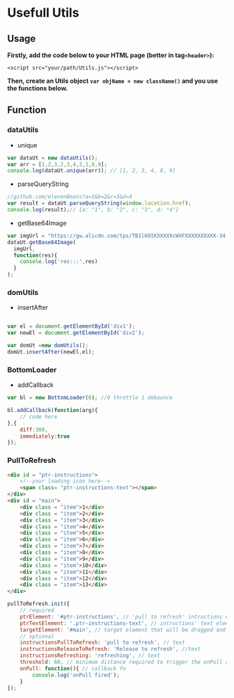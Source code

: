 # Usefull Utils
## Usage
**Firstly, add the code below to your HTML page (better in tag`<header>`):**

`<script src="your/path/Utils.js"></script>
`

**Then, create an Utils object `var objName = new className()` and you use the functions below.**

## Function

### dataUtils
+ unique

```js
var dataUt = new dataUtils();
var arr = [1,2,3,2,3,4,3,1,8,9];
console.log(dataUt.unique(arr)); // [1, 2, 3, 4, 8, 9]
```

+ parseQueryString

```js
//github.com/elevenBeans?a=1&b=2&c=3&d=4
var result = dataUt.parseQueryString(window.location.href);
console.log(result);// {a: "1", b: "2", c: "3", d: "4"}
```

+ getBase64Image

```js
var imgUrl = "https://gw.alicdn.com/tps/TB1l6OIKXXXXXcWXFXXXXXXXXXX-34-18.png";
dataUt.getBase64Image(
  imgUrl,
  function(res){
    console.log('res:::',res)
  }
);
```

### domUtils
+ insertAfter

```js

var el = document.getElementById('div1');
var newEl = document.getElementById('div2');

var domUt =new domUtils();
domUt.insertAfter(newEl,el);
```

### BottomLoader
+ addCallback

```js
var bl = new BottomLoader(0); //0 throttle 1 debounce

bl.addCallback(function(arg){
	// code here
},{
	diff:300,
	immediately:true
});
```

### PullToRefresh

```html
<div id = "ptr-instructions">
    <!--your loading icon here-->
    <span class= "ptr-instructions-text"></span>
</div>
<div id = "main">
    <div class = "item">1</div>
    <div class = "item">2</div>
    <div class = "item">3</div>
    <div class = "item">4</div>
    <div class = "item">5</div>
    <div class = "item">6</div>
    <div class = "item">7</div>
    <div class = "item">8</div>
    <div class = "item">9</div>
    <div class = "item">10</div>
    <div class = "item">11</div>
    <div class = "item">12</div>
    <div class = "item">13</div>
</div>
```
```js
pullToRefresh.init({
    // required
    ptrElement: '#ptr-instructions', // 'pull to refresh' intructions element
    ptrTextElement: '.ptr-instructions-text', // intructions' text element
    targetElement: '#main', // target element that will be dragged and refreshed
    // optional
    instructionsPullToRefresh: 'pull to refresh', // text
    instructionsReleaseToRefresh: 'Release to refresh', //text
    instructionsRefreshing: 'refreshing', // text
    threshold: 60, // minimum distance required to trigger the onPull callback
    onPull: function(){ // callback fn
        console.log('onPull fired');
    }
});

```
